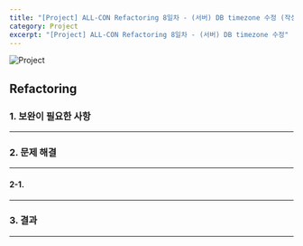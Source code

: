 ```yaml
---
title: "[Project] ALL-CON Refactoring 8일차 - (서버) DB timezone 수정 (작성중)"
category: Project
excerpt: "[Project] ALL-CON Refactoring 8일차 - (서버) DB timezone 수정"
---
```


![Project](https://user-images.githubusercontent.com/83164003/152715311-82cc5a61-ca9c-4c46-a955-77970d4449bb.jpg)

## Refactoring



### 1. 보완이 필요한 사항
---




### 2. 문제 해결
---

#### 2-1. 
---





### 3. 결과
---
